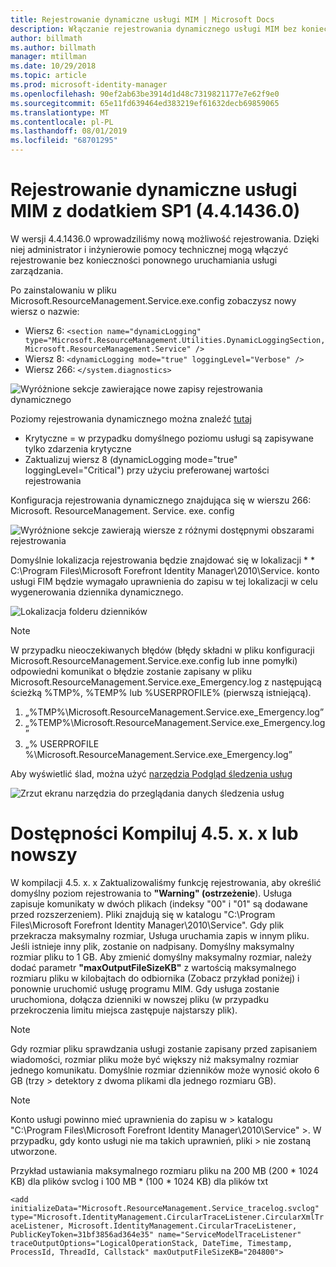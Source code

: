 ```yaml
---
title: Rejestrowanie dynamiczne usługi MIM | Microsoft Docs
description: Włączanie rejestrowania dynamicznego usługi MIM bez konieczności ponownego uruchamiania usługi zarządzania
author: billmath
ms.author: billmath
manager: mtillman
ms.date: 10/29/2018
ms.topic: article
ms.prod: microsoft-identity-manager
ms.openlocfilehash: 90ef2ab63be3914d1d48c7319821177e7e62f9e0
ms.sourcegitcommit: 65e11fd639464ed383219ef61632decb69859065
ms.translationtype: MT
ms.contentlocale: pl-PL
ms.lasthandoff: 08/01/2019
ms.locfileid: "68701295"
---
```

# <a name="mim-sp1-4414360--service-dynamic-logging"></a>Rejestrowanie dynamiczne usługi MIM z dodatkiem SP1 (4.4.1436.0)

W wersji 4.4.1436.0 wprowadziliśmy nową możliwość rejestrowania. Dzięki niej administrator i inżynierowie pomocy technicznej mogą włączyć rejestrowanie bez konieczności ponownego uruchamiania usługi zarządzania.

Po zainstalowaniu w pliku Microsoft.ResourceManagement.Service.exe.config zobaczysz nowy wiersz o nazwie:

*   Wiersz 6: ``<section name="dynamicLogging" type="Microsoft.ResourceManagement.Utilities.DynamicLoggingSection, Microsoft.ResourceManagement.Service" />``
*   Wiersz 8: ``<dynamicLogging mode="true" loggingLevel="Verbose" />``
*   Wiersz 266: ``</system.diagnostics> ``

![Wyróżnione sekcje zawierające nowe zapisy rejestrowania dynamicznego](media/mim-service-dynamic-logging/screen01.png)

Poziomy rejestrowania dynamicznego można znaleźć [tutaj](https://msdn.microsoft.com/library/ms733025(v=vs.110).aspx#Anchor_3)

- Krytyczne = w przypadku domyślnego poziomu usługi są zapisywane tylko zdarzenia krytyczne
- Zaktualizuj wiersz 8 (dynamicLogging mode="true" loggingLevel="Critical") przy użyciu preferowanej wartości rejestrowania

Konfiguracja rejestrowania dynamicznego znajdująca się w wierszu 266: Microsoft. ResourceManagement. Service. exe. config

![Wyróżnione sekcje zawierają wiersze z różnymi dostępnymi obszarami rejestrowania](media/mim-service-dynamic-logging/screen02.png)

Domyślnie lokalizacja rejestrowania będzie znajdować się w lokalizacji * * C:\Program Files\Microsoft Forefront Identity Manager\2010\Service. konto usługi FIM będzie wymagało uprawnienia do zapisu w tej lokalizacji w celu wygenerowania dziennika dynamicznego.

![Lokalizacja folderu dzienników](media/mim-service-dynamic-logging/screen03.png)

> [!NOTE]
>  W przypadku nieoczekiwanych błędów (błędy składni w pliku konfiguracji Microsoft.ResourceManagement.Service.exe.config lub inne pomyłki) odpowiedni komunikat o błędzie zostanie zapisany w pliku Microsoft.ResourceManagement.Service.exe_Emergency.log z następującą ścieżką %TMP%, %TEMP% lub %USERPROFILE% (pierwszą istniejącą).  
> 1. „%TMP%\Microsoft.ResourceManagement.Service.exe_Emergency.log”
> 2. „%TEMP%\Microsoft.ResourceManagement.Service.exe_Emergency.log”
> 3. „% USERPROFILE %\Microsoft.ResourceManagement.Service.exe_Emergency.log”

Aby wyświetlić ślad, można użyć [narzędzia Podgląd śledzenia usług](https://msdn.microsoft.com//library/aa751795(v=vs.110).aspx)

 ![Zrzut ekranu narzędzia do przeglądania danych śledzenia usług](media/mim-service-dynamic-logging/screen04.png)

# <a name="updates-build-45xx-or-greater"></a>Dostępności Kompiluj 4.5. x. x lub nowszy

W kompilacji 4.5. x. x Zaktualizowaliśmy funkcję rejestrowania, aby określić domyślny poziom rejestrowania to **"Warning" (ostrzeżenie**). Usługa zapisuje komunikaty w dwóch plikach (indeksy "00" i "01" są dodawane przed rozszerzeniem). Pliki znajdują się w katalogu "C:\Program Files\Microsoft Forefront Identity Manager\2010\Service". Gdy plik przekracza maksymalny rozmiar, Usługa uruchamia zapis w innym pliku. Jeśli istnieje inny plik, zostanie on nadpisany. Domyślny maksymalny rozmiar pliku to 1 GB. Aby zmienić domyślny maksymalny rozmiar, należy dodać parametr **"maxOutputFileSizeKB"** z wartością maksymalnego rozmiaru pliku w kilobajtach do odbiornika (Zobacz przykład poniżej) i ponownie uruchomić usługę programu MIM. Gdy usługa zostanie uruchomiona, dołącza dzienniki w nowszej pliku (w przypadku przekroczenia limitu miejsca zastępuje najstarszy plik). 

> [!NOTE] 
> Gdy rozmiar pliku sprawdzania usługi zostanie zapisany przed zapisaniem wiadomości, rozmiar pliku może być większy niż maksymalny rozmiar jednego komunikatu. Domyślnie rozmiar dzienników może wynosić około 6 GB (trzy > detektory z dwoma plikami dla jednego rozmiaru GB).

> [!NOTE] 
> Konto usługi powinno mieć uprawnienia do zapisu w > katalogu "C:\Program Files\Microsoft Forefront Identity Manager\2010\Service" >. W przypadku, gdy konto usługi nie ma takich uprawnień, pliki > nie zostaną utworzone.

Przykład ustawiania maksymalnego rozmiaru pliku na 200 MB (200 * 1024 KB) dla plików svclog i 100 MB * (100 * 1024 KB) dla plików txt

`<add initializeData="Microsoft.ResourceManagement.Service_tracelog.svclog" type="Microsoft.IdentityManagement.CircularTraceListener.CircularXmlTraceListener, Microsoft.IdentityManagement.CircularTraceListener, PublicKeyToken=31bf3856ad364e35" name="ServiceModelTraceListener" traceOutputOptions="LogicalOperationStack, DateTime, Timestamp, ProcessId, ThreadId, Callstack" maxOutputFileSizeKB="204800">`

